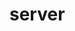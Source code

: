 # server

<!-- don't use npm and yarn at the same project -->
<!--
npm init -y //server create
npm install express --save // express install
yarn add express //express install with yarn
yarn add -D nodemon // this will add a auto server restarter.
after add this starter you have to add a line on package.JSON file in the script "dev":"nodemon filename.js" (file name could be anything)
npm run dev // this command will run automatically your server after every file save.

yarn add mongoose // to create a mongoose library
 -->
